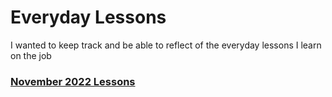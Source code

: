 # Everyday Lessons

I wanted to keep track and be able to reflect of the everyday lessons I learn on the job

### [November 2022 Lessons](./november-2022.md)
